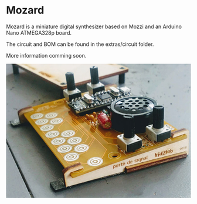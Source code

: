 # Mozard

Mozard is a miniature digital synthesizer based on Mozzi and an Arduino Nano ATMEGA328p board.

The circuit and BOM can be found in the extras/circuit folder.

More information comming soon.

![A picture of the Mozard](mozard.jpg "Mozard Kidzlab Synth")



